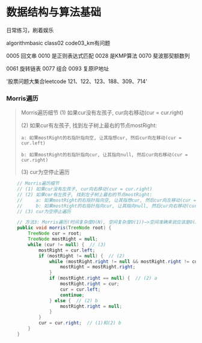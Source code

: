 # 数据结构与算法基础
日常练习，刷着娱乐

algorithmbasic class02 code03_km有问题

0005 回文串
0010 是正则表达式匹配
0028 是KMP算法
0070 斐波那契额数列


0061 旋转链表
0077 组合
0093 复原IP地址

'股票问题大集合leetcode 121、122、123、188、309、714'

### Morris遍历
>Morris遍历细节
> (1) 如果cur没有左孩子, cur向右移动(cur = cur.right)
> 
> (2) 如果cur有左孩子, 找到左子树上最右的节点mostRight:
> 
>     a: 如果mostRight的右指针指向空, 让其指想cur, 然后cur向左移动(cur = cur.left)
>    
>     b: 如果mostRight的右指针指向cur, 让其指向null, 然后cur向右移动(cur = cur.right)
>
>(3) cur为空停止遍历
```java
    // Morris遍历细节
    // (1) 如果cur没有左孩子, cur向右移动(cur = cur.right)
    // (2) 如果cur有左孩子, 找到左子树上最右的节点mostRight:
    //     a: 如果mostRight的右指针指向空, 让其指想cur, 然后cur向左移动(cur = cur.left)
    //     b: 如果mostRight的右指针指向cur, 让其指向null, 然后cur向右移动(cur = cur.right)
    // (3) cur为空停止遍历

    // 方法3: Morris遍历(时间复杂度O(N), 空间复杂度O(1))—>空间准确来说应该是O(2N)
    public void morris(TreeNode root) {
        TreeNode cur = root;
        TreeNode mostRight = null;
        while (cur != null) {  // (3)
            mostRight = cur.left;
            if (mostRight != null) {  // (2)
                while (mostRight.right != null && mostRight.right != cur) {
                    mostRight = mostRight.right;
                }
                if (mostRight.right == null) {  // (2) a
                    mostRight.right = cur;
                    cur = cur.left;
                    continue;
                } else {  // (2) b
                    mostRight.right = null;
                }
            }
            cur = cur.right;  // (1)和(2) b
        }
    }
```


